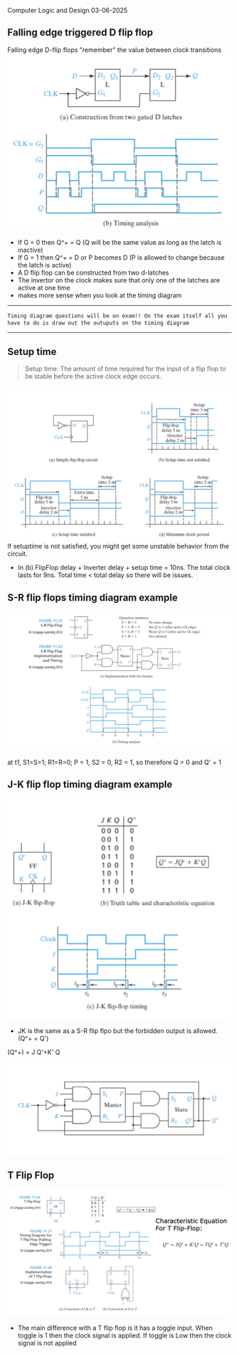  Computer Logic and Design
03-06-2025

## Falling edge triggered D flip flop

Falling edge D-flip flops "remember" the value between clock transitions
 ![D latch flip flop](/images/dLatchFlipFlop.png)

- If G = 0 then Q^+ = Q (Q will be the same value as long as the latch is inactive)
- If G = 1 then Q^+ = D or P becomes D (P is allowed to change because the latch is active)
 - A D flip flop can be constructed from two d-latches 
 - The invertor on the clock makes sure that only one of the latches are active at one time
- makes more sense when you look at the timing diagram
 ---
    Timing diagram questions will be on exam!! On the exam itself all you have to do is draw out the outuputs on the timing diagram
 ---
 

 ## Setup time
 >Setup time: The amount of time required for the input of a flip flop to be stable before the active clock edge occurs. 

 ![setup time](/images/setupTime.png)
 If setuptime is not satisfied, you might get some unstable behavior from the circuit.

 - In (b) FlipFlop delay + Inverter delay + setup time = 10ns. The total clock lasts for 9ns.
 Total time < total delay so there will be issues.

 ## S-R flip flops timing diagram example

 ![SR example](/images/SRexample.png)

 at t1, S1=S=1; R1=R=0; P = 1, S2 = 0, R2 = 1, so therefore Q = 0 and Q' = 1

 ## J-K flip flop timing diagram example

 ![](/images/JKflipFlopExample.png)

- JK is the same as a S-R flip flpo but the forbidden output is allowed. (Q^+ = Q')

(Q^+) = J Q'+K' Q

![](/images/JKfullCircuit.png)

## T Flip Flop
![](/images/TflipFlop.png)

- The main difference with a T flip flop is it has a toggle input. When toggle is 1 then the clock signal is applied. If toggle is Low then the clock signal is not applied

